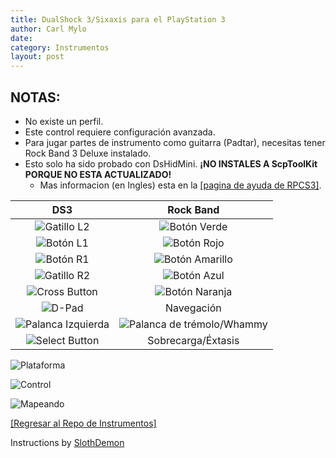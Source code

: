 ```yaml
---
title: DualShock 3/Sixaxis para el PlayStation 3
author: Carl Mylo
date: 
category: Instrumentos
layout: post
---
```


## NOTAS:

* No existe un perfil.
* Este control requiere configuración avanzada.
* Para jugar partes de instrumento como guitarra (Padtar), necesitas tener Rock Band 3 Deluxe instalado.
* Esto solo ha sido probado con DsHidMini. **¡NO INSTALES A ScpToolKit PORQUE NO ESTA ACTUALIZADO!**
	* Mas informacion (en Ingles) esta en la [[pagina de ayuda de RPCS3]](https://wiki.rpcs3.net/index.php?title=Help:Control_Configuration#Using_DualShock_3_controller).

| **DS3**          | **Rock Band** |
|:------------------:|:---------------------:|
| ![Gatillo L2](https://carlmylo.github.io/docu-rpcs3/images/btns/ctrls/ps4/l2.png "Gatillo L2") | ![Botón Verde](https://carlmylo.github.io/docu-rpcs3/images/btns/gtrs/gf.png "Botón Verde") |
| ![Botón L1](https://carlmylo.github.io/docu-rpcs3/images/btns/ctrls/ps4/l1.png "Botón L1") | ![Botón Rojo](https://carlmylo.github.io/docu-rpcs3/images/btns/gtrs/rf.png "Botón Rojo") |
| ![Botón R1](https://carlmylo.github.io/docu-rpcs3/images/btns/ctrls/ps4/r1.png "Botón R1") | ![Botón Amarillo](https://carlmylo.github.io/docu-rpcs3/images/btns/gtrs/yf.png "Botón Amarillo") |
| ![Gatillo R2](https://carlmylo.github.io/docu-rpcs3/images/btns/ctrls/ps4/r2.png "Gatillo R2") | ![Botón Azul](https://carlmylo.github.io/docu-rpcs3/images/btns/gtrs/bf.png "Botón Azul") |
| ![Cross Button](https://carlmylo.github.io/docu-rpcs3/images/btns/ctrls/ps4/x.png "Cross Button") | ![Botón Naranja](https://carlmylo.github.io/docu-rpcs3/images/btns/gtrs/of.png "Botón Naranja") |
| ![D-Pad](https://carlmylo.github.io/docu-rpcs3/images/btns/ctrls/ps4/dp.png "D-Pad") | Navegación |
| ![Palanca Izquierda](https://carlmylo.github.io/docu-rpcs3/images/btns/ctrls/ps4/ls.png "Palanca Izquierda") | ![Palanca de trémolo/Whammy](https://carlmylo.github.io/docu-rpcs3/images/btns/gtrs/wb.png "Palanca de trémolo/Whammy") |
| ![Select Button](https://carlmylo.github.io/docu-rpcs3/images/btns/ctrls/ps3/sel.png "Select Button") | Sobrecarga/Éxtasis |


![Plataforma](https://carlmylo.github.io/docu-rpcs3/images/instruments/plat/ps3.png "Plataforma") 

![Control](https://carlmylo.github.io/docu-rpcs3/images/instruments/cont/ps3ds3controller.png "Control") 

![Mapeando](https://carlmylo.github.io/docu-rpcs3/images/instruments/ps3ds3mapping.png "Mapeando") 

[[Regresar al Repo de Instrumentos]](https://rb3pc.milohax.org/espanol/repodeinst/#lista-de-instrumentos)

Instructions by [SlothDemon](https://www.youtube.com/@SlothDemon1991)
